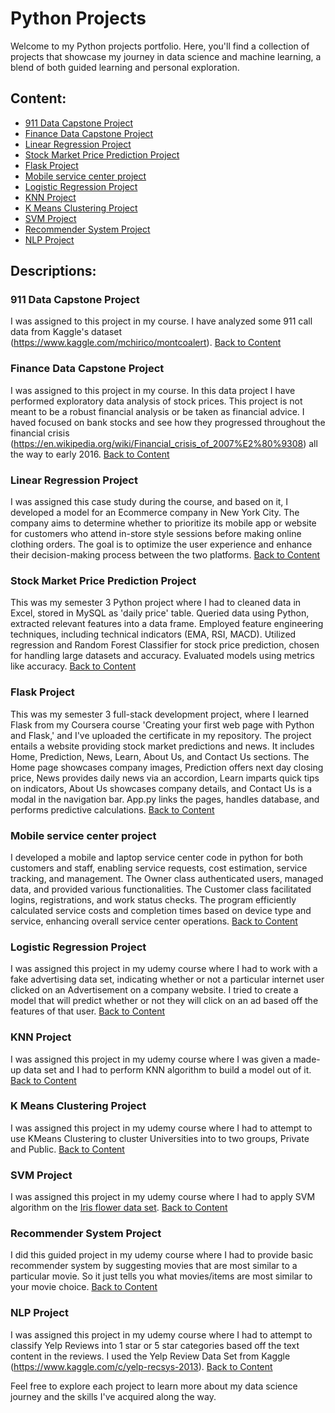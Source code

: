 # Python Projects

Welcome to my Python projects portfolio. Here, you'll find a collection of projects that showcase my journey in data science and machine learning, a blend of both guided learning and personal exploration.

## Content:
<a name="content"></a>
- [911 Data Capstone Project](#911-data-capstone-project)
- [Finance Data Capstone Project](#finance-data-capstone-project)
- [Linear Regression Project](#linear-regression-project)
- [Stock Market Price Prediction Project](#stock-market-price-prediction-project)
- [Flask Project](#flask-project)
- [Mobile service center project](#mobile-service-center)
- [Logistic Regression Project](#logistic-regression-project)
- [KNN Project](#knn-project)
- [K Means Clustering Project](#k-means-clustering-project)
- [SVM Project](#svm-project)
- [Recommender System Project](#recommender-system-project)
- [NLP Project](#nlp-project)

## Descriptions:

### 911 Data Capstone Project
I was assigned to this project in my course. I have analyzed some 911 call data from Kaggle's dataset (https://www.kaggle.com/mchirico/montcoalert).
<a name="911-data-capstone-project"></a>
[Back to Content](#content)

### Finance Data Capstone Project
I was assigned to this project in my course. In this data project I have performed exploratory data analysis of stock prices. This project is not meant to be a robust financial analysis or be taken as financial advice. I haved focused on bank stocks and see how they progressed throughout the financial crisis (https://en.wikipedia.org/wiki/Financial_crisis_of_2007%E2%80%9308) all the way to early 2016.
<a name="finance-data-capstone-project"></a>
[Back to Content](#content)

### Linear Regression Project
I was assigned this case study during the course, and based on it, I developed a model for an Ecommerce company in New York City. The company aims to determine whether to prioritize its mobile app or website for customers who attend in-store style sessions before making online clothing orders. The goal is to optimize the user experience and enhance their decision-making process between the two platforms.
<a name="linear-regression-project"></a>
[Back to Content](#content)

### Stock Market Price Prediction Project
This was my semester 3 Python project where I had to cleaned data in Excel, stored in MySQL as 'daily price' table. Queried data using Python, extracted relevant features into a data frame. Employed feature engineering techniques, including technical indicators (EMA, RSI, MACD). Utilized regression and Random Forest Classifier for stock price prediction, chosen for handling large datasets and accuracy. Evaluated models using metrics like accuracy.
<a name="stock-market-price-prediction-project"></a>
[Back to Content](#content)

### Flask Project
This was my semester 3 full-stack development project, where I learned Flask from my Coursera course 'Creating your first web page with Python and Flask,' and I've uploaded the certificate in my repository. The project entails a website providing stock market predictions and news. It includes Home, Prediction, News, Learn, About Us, and Contact Us sections. The Home page showcases company images, Prediction offers next day closing price, News provides daily news via an accordion, Learn imparts quick tips on indicators, About Us showcases company details, and Contact Us is a modal in the navigation bar. App.py links the pages, handles database, and performs predictive calculations.
<a name="flask-project"></a>
[Back to Content](#content)

### Mobile service center project
I developed a mobile and laptop service center code in python for both customers and staff, enabling service requests, cost estimation, service tracking, and management. The Owner class authenticated users, managed data, and provided various functionalities. The Customer class facilitated logins, registrations, and work status checks. The program efficiently calculated service costs and completion times based on device type and service, enhancing overall service center operations.
<a name="mobile-service-center"></a>
[Back to Content](#content)


### Logistic Regression Project
I was assigned this project in my udemy course where I had to work with a fake advertising data set, indicating whether or not a particular internet user clicked on an Advertisement on a company website. I tried to create a model that will predict whether or not they will click on an ad based off the features of that user.
<a name="logistic-regression-project"></a>
[Back to Content](#content)

### KNN Project
I was assigned this project in my udemy course where I was given a made-up data set and I had to perform KNN algorithm to build a model out of it.
<a name="knn-project"></a>
[Back to Content](#content)

### K Means Clustering Project
I was assigned this project in my udemy course where I had to attempt to use KMeans Clustering to cluster Universities into to two groups, Private and Public.
<a name="k-means-clustering-project"></a>
[Back to Content](#content)

### SVM Project
I was assigned this project in my udemy course where I had to apply SVM algorithm on the [Iris flower data set](http://en.wikipedia.org/wiki/Iris_flower_data_set). 
<a name="svm-project"></a>
[Back to Content](#content)

### Recommender System Project
I did this guided project in my udemy course where I had to provide basic recommender system by suggesting movies that are most similar to a particular movie. So it just tells you what movies/items are most similar to your movie choice.
<a name="recommender-system-project"></a>
[Back to Content](#content)

### NLP Project
I was assigned this project in my udemy course where I had to attempt to classify Yelp Reviews into 1 star or 5 star categories based off the text content in the reviews. I used the Yelp Review Data Set from Kaggle (https://www.kaggle.com/c/yelp-recsys-2013).
<a name="nlp-project"></a>
[Back to Content](#content)


Feel free to explore each project to learn more about my data science journey and the skills I've acquired along the way.
